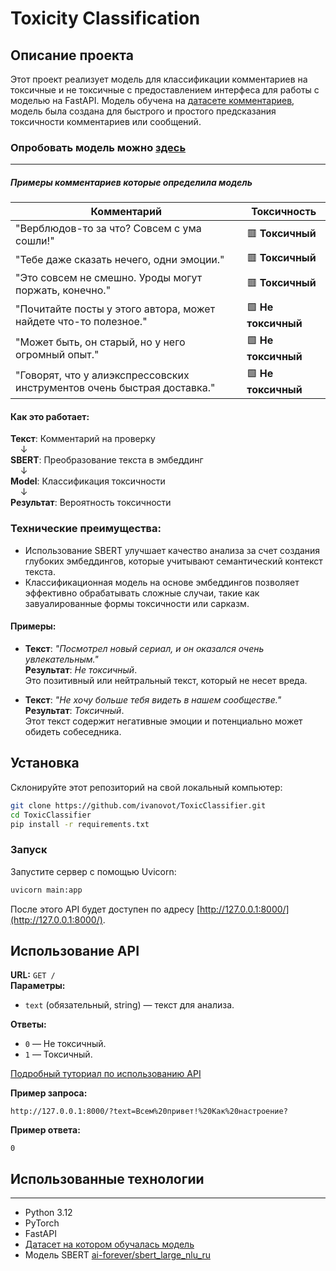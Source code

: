 # Toxicity Classification

## Описание проекта
Этот проект реализует модель для классификации комментариев на токсичные и не токсичные с предоставлением интерфеса для работы с моделью на FastAPI. Модель обучена на [датасете комментариев](https://www.kaggle.com/datasets/blackmoon/russian-language-toxic-comments), модель была создана для быстрого и простого предсказания токсичности комментариев или сообщений.

### Опробовать модель можно [здесь](https://huggingface.co/spaces/ytkoa/RuCommensClass)

---

##### Примеры комментариев которые определила модель

| **Комментарий**                                                                 | **Токсичность**       |
|--------------------------------------------------------------------------------|-----------------------|
| "Верблюдов-то за что? Совсем с ума сошли!"                                     | 🟥 **Токсичный**       |
| "Тебе даже сказать нечего, одни эмоции."                                       | 🟥 **Токсичный**       |
| "Это совсем не смешно. Уроды могут поржать, конечно."                          | 🟥 **Токсичный**       |
| "Почитайте посты у этого автора, может найдете что-то полезное."               | 🟩 **Не токсичный**    |
| "Может быть, он старый, но у него огромный опыт."                              | 🟩 **Не токсичный**    |
| "Говорят, что у алиэкспрессовских инструментов очень быстрая доставка."        | 🟩 **Не токсичный**    |

#### Как это работает:

**Текст**: Комментарий на проверку  
&nbsp;&nbsp;&nbsp;&nbsp;↓  
**SBERT**: Преобразование текста в эмбеддинг  
&nbsp;&nbsp;&nbsp;&nbsp;↓  
**Model**: Классификация токсичности  
&nbsp;&nbsp;&nbsp;&nbsp;↓  
**Результат**: Вероятность токсичности

### Технические преимущества:
- Использование SBERT улучшает качество анализа за счет создания глубоких эмбеддингов, которые учитывают семантический контекст текста.
- Классификационная модель на основе эмбеддингов позволяет эффективно обрабатывать сложные случаи, такие как завуалированные формы токсичности или сарказм.

#### Примеры:
- **Текст**: *"Посмотрел новый сериал, и он оказался очень увлекательным."*  
  **Результат**: *Не токсичный*.  
  Это позитивный или нейтральный текст, который не несет вреда.  

- **Текст**: *"Не хочу больше тебя видеть в нашем сообществе."*  
  **Результат**: *Токсичный*.  
  Этот текст содержит негативные эмоции и потенциально может обидеть собеседника. 

## Установка
Склонируйте этот репозиторий на свой локальный компьютер:

```bash
git clone https://github.com/ivanovot/ToxicClassifier.git
cd ToxicClassifier
pip install -r requirements.txt
```

### Запуск

Запустите сервер с помощью Uvicorn:

```bash
uvicorn main:app
```

После этого API будет доступен по адресу [http://127.0.0.1:8000/](http://127.0.0.1:8000/).

## Использование API

**URL:** `GET /`  
**Параметры:**  
- `text` (обязательный, string) — текст для анализа.

**Ответы:**  
- `0` — Не токсичный.  
- `1` — Токсичный.  

[Подробный туториал по использованию API](tutorial_fastapi_commands.ipynb)

**Пример запроса:**  
```
http://127.0.0.1:8000/?text=Всем%20привет!%20Как%20настроение?
```

**Пример ответа:**  
```
0
```

## Использованные технологии
---
- Python 3.12
- PyTorch
- FastAPI
- [Датасет на котором обучалась модель](https://www.kaggle.com/datasets/blackmoon/russian-language-toxic-comments)
- Модель SBERT [ai-forever/sbert_large_nlu_ru](https://huggingface.co/ai-forever/sbert_large_nlu_ru)

